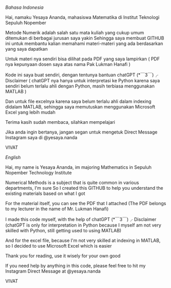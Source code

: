 *Bahasa Indonesia*

Hai, namaku Yesaya Ananda, mahasiswa Matematika di Institut Teknologi Sepuluh Nopember

Metode Numerik adalah salah satu mata kuliah yang cukup umum ditemukan di berbagai jurusan saya yakin
Sehingga saya membuat GITHUB ini untuk membantu kalian memahami materi-materi yang ada berdasarkan yang saya dapatkan

Untuk materi nya sendiri bisa dilihat pada PDF yang saya lampirkan ( PDF nya kepunyaan dosen saya atas nama Pak Lukman Hanafi )

Kode ini saya buat sendiri, dengan tentunya bantuan chatGPT (*￣3￣)╭
Disclaimer ( chatGPT nya hanya untuk interpretasi ke Python karena saya sendiri belum terlalu ahli dengan Python, masih terbiasa menggunakan MATLAB )

Dan untuk file excelnya karena saya belum terlalu ahli dalam indexing didalam MATLAB, sehingga saya memutuskan menggunakan Microsoft Excel yang lebih mudah

Terima kasih sudah membaca, silahkan mempelajari 

Jika anda ingin bertanya, jangan segan untuk mengetuk Direct Message Instagram saya di @yesaya.nanda

VIVAT


*English*

Hai, my name is Yesaya Ananda, im majoring Mathematics in Sepuluh Nopember Technology Institute

Numerical Methods is a subject that is quite common in various departments, I'm sure
So I created this GITHUB to help you understand the existing materials based on what I got

For the material itself, you can see the PDF that I attached (The PDF belongs to my lecturer in the name of Mr. Lukman Hanafi)

I made this code myself, with the help of chatGPT (*￣3￣)╭
Disclaimer (chatGPT is only for interpretation in Python because I myself am not very skilled with Python, still getting used to using MATLAB)

And for the excel file, because I'm not very skilled at indexing in MATLAB, so I decided to use Microsoft Excel which is easier

Thank you for reading, use it wisely for your own good

If you need help by anything in this code, please feel free to hit my Instagram Direct Message at @yesaya.nanda

VIVAT
